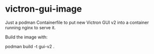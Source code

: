 # victron-gui-image

Just a podman Containerfile to put new Victron GUI v2 into a container running nginx to serve it.

Build the image with:

   podman build -t gui-v2 .

